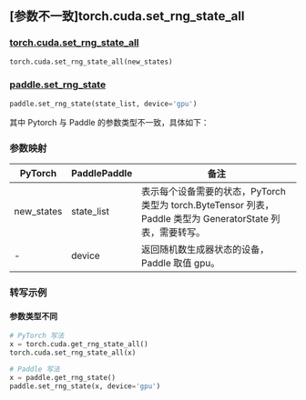## [参数不一致]torch.cuda.set_rng_state_all

### [torch.cuda.set_rng_state_all](https://pytorch.org/docs/stable/generated/torch.cuda.set_rng_state_all.html#torch.cuda.set_rng_state_all)

```python
torch.cuda.set_rng_state_all(new_states)
```

### [paddle.set_rng_state]()

```python
paddle.set_rng_state(state_list, device='gpu')
```

其中 Pytorch 与 Paddle 的参数类型不一致，具体如下：

### 参数映射

| PyTorch    | PaddlePaddle | 备注                                                                                                            |
| ---------- | ------------ | --------------------------------------------------------------------------------------------------------------- |
| new_states | state_list   | 表示每个设备需要的状态，PyTorch 类型为 torch.ByteTensor 列表，Paddle 类型为 GeneratorState 列表，需要转写。 |
| -          | device       | 返回随机数生成器状态的设备，Paddle 取值 gpu。                                                           |

### 转写示例

#### 参数类型不同

```python
# PyTorch 写法
x = torch.cuda.get_rng_state_all()
torch.cuda.set_rng_state_all(x)

# Paddle 写法
x = paddle.get_rng_state()
paddle.set_rng_state(x, device='gpu')
```
